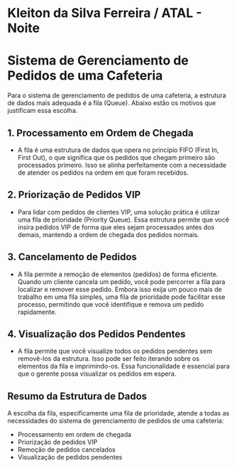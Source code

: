 # Kleiton da Silva Ferreira / ATAL - Noite

# Sistema de Gerenciamento de Pedidos de uma Cafeteria

Para o sistema de gerenciamento de pedidos de uma cafeteria, a estrutura de dados mais adequada é a fila (Queue). Abaixo estão os motivos que justificam essa escolha.

## 1. Processamento em Ordem de Chegada
- A fila é uma estrutura de dados que opera no princípio FIFO (First In, First Out), o que significa que os pedidos que chegam primeiro são processados primeiro. Isso se alinha perfeitamente com a necessidade de atender os pedidos na ordem em que foram recebidos.

## 2. Priorização de Pedidos VIP
- Para lidar com pedidos de clientes VIP, uma solução prática é utilizar uma fila de prioridade (Priority Queue). Essa estrutura permite que você insira pedidos VIP de forma que eles sejam processados antes dos demais, mantendo a ordem de chegada dos pedidos normais.

## 3. Cancelamento de Pedidos
- A fila permite a remoção de elementos (pedidos) de forma eficiente. Quando um cliente cancela um pedido, você pode percorrer a fila para localizar e remover esse pedido. Embora isso exija um pouco mais de trabalho em uma fila simples, uma fila de prioridade pode facilitar esse processo, permitindo que você identifique e remova um pedido rapidamente.

## 4. Visualização dos Pedidos Pendentes
- A fila permite que você visualize todos os pedidos pendentes sem removê-los da estrutura. Isso pode ser feito iterando sobre os elementos da fila e imprimindo-os. Essa funcionalidade é essencial para que o gerente possa visualizar os pedidos em espera.

## Resumo da Estrutura de Dados
A escolha da fila, especificamente uma fila de prioridade, atende a todas as necessidades do sistema de gerenciamento de pedidos de uma cafeteria:
- Processamento em ordem de chegada
- Priorização de pedidos VIP
- Remoção de pedidos cancelados
- Visualização de pedidos pendentes
